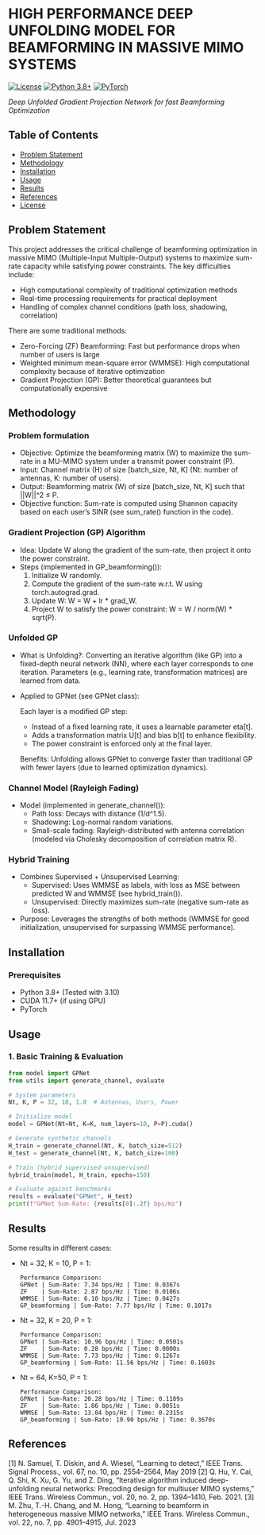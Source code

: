 # HIGH PERFORMANCE DEEP UNFOLDING MODEL FOR BEAMFORMING IN MASSIVE MIMO SYSTEMS

[![License](https://img.shields.io/badge/license-MIT-blue.svg)](LICENSE)
[![Python 3.8+](https://img.shields.io/badge/python-3.8%2B-blue)](https://www.python.org/)
[![PyTorch](https://img.shields.io/badge/PyTorch-1.10%2B-orange)](https://pytorch.org/)



*Deep Unfolded Gradient Projection Network for fast Beamforming Optimization*

## Table of Contents
- [Problem Statement](#problem-statement)
- [Methodology](#methodology)
- [Installation](#installation)
- [Usage](#usage)
- [Results](#results)
- [References](#references)
- [License](#license)
## Problem Statement
This project addresses the critical challenge of beamforming optimization in massive MIMO (Multiple-Input Multiple-Output) systems to maximize sum-rate capacity while satisfying power constraints. The key difficulties include:
- High computational complexity of traditional optimization methods
- Real-time processing requirements for practical deployment
- Handling of complex channel conditions (path loss, shadowing, correlation)
  
There are some traditional methods:
- Zero-Forcing (ZF) Beamforming: Fast but performance drops when number of users is large
- Weighted minimum mean-square error (WMMSE): High computational complexity because of iterative optimization
- Gradient Projection (GP): Better theoretical guarantees but computationally expensive
## Methodology
### Problem formulation
- Objective: Optimize the beamforming matrix (W) to maximize the sum-rate in a MU-MIMO system under a transmit power constraint (P).
- Input: Channel matrix (H) of size [batch_size, Nt, K] (Nt: number of antennas, K: number of users).
- Output: Beamforming matrix (W) of size [batch_size, Nt, K] such that ||W||^2 ≤ P.
- Objective function: Sum-rate is computed using Shannon capacity based on each user’s SINR (see sum_rate() function in the code).
### Gradient Projection (GP) Algorithm
- Idea: Update W along the gradient of the sum-rate, then project it onto the power constraint.
- Steps (implemented in GP_beamforming()):
  1. Initialize W randomly.
  2. Compute the gradient of the sum-rate w.r.t. W using torch.autograd.grad.
  3. Update W: W = W + lr * grad_W.
  4. Project W to satisfy the power constraint: W = W / norm(W) * sqrt(P).
### Unfolded GP
- What is Unfolding?: Converting an iterative algorithm (like GP) into a fixed-depth neural network (NN), where each layer corresponds to one iteration. Parameters (e.g., learning rate, transformation matrices) are learned from data.
- Applied to GPNet (see GPNet class): 
  
  Each layer is a modified GP step:
  + Instead of a fixed learning rate, it uses a learnable parameter eta[t].
  + Adds a transformation matrix U[t] and bias b[t] to enhance flexibility.
  + The power constraint is enforced only at the final layer.

  Benefits: Unfolding allows GPNet to converge faster than traditional GP with fewer layers (due to learned optimization dynamics).
### Channel Model (Rayleigh Fading)
- Model (implemented in generate_channel()):
  + Path loss: Decays with distance (1/d^1.5).
  + Shadowing: Log-normal random variations.
  + Small-scale fading: Rayleigh-distributed with antenna correlation (modeled via Cholesky decomposition of correlation matrix R).
###  Hybrid Training
- Combines Supervised + Unsupervised Learning:
  + Supervised: Uses WMMSE as labels, with loss as MSE between predicted W and WMMSE (see hybrid_train()).
  + Unsupervised: Directly maximizes sum-rate (negative sum-rate as loss).
- Purpose: Leverages the strengths of both methods (WMMSE for good initialization, unsupervised for surpassing WMMSE performance).
## Installation
### Prerequisites
- Python 3.8+ (Tested with 3.10)
- CUDA 11.7+ (if using GPU)
- PyTorch
## Usage
### 1. Basic Training & Evaluation
```python
from model import GPNet
from utils import generate_channel, evaluate

# System parameters
Nt, K, P = 32, 10, 1.0  # Antennas, Users, Power

# Initialize model
model = GPNet(Nt=Nt, K=K, num_layers=10, P=P).cuda()

# Generate synthetic channels
H_train = generate_channel(Nt, K, batch_size=512)
H_test = generate_channel(Nt, K, batch_size=100)

# Train (hybrid supervised-unsupervised)
hybrid_train(model, H_train, epochs=150)

# Evaluate against benchmarks
results = evaluate("GPNet", H_test)
print(f"GPNet Sum-Rate: {results[0]:.2f} bps/Hz")
```
## Results
Some results in different cases:
- Nt = 32, K = 10, P = 1:
  ```
  Performance Comparison:
  GPNet | Sum-Rate: 7.34 bps/Hz | Time: 0.0367s
  ZF    | Sum-Rate: 2.87 bps/Hz | Time: 0.0106s
  WMMSE | Sum-Rate: 6.10 bps/Hz | Time: 0.0427s
  GP_beamforming | Sum-Rate: 7.77 bps/Hz | Time: 0.1017s
  ```
- Nt = 32, K = 20, P = 1: 
  ```
  Performance Comparison:
  GPNet | Sum-Rate: 10.96 bps/Hz | Time: 0.0501s
  ZF    | Sum-Rate: 0.28 bps/Hz | Time: 0.0000s
  WMMSE | Sum-Rate: 7.73 bps/Hz | Time: 0.1267s
  GP_beamforming | Sum-Rate: 11.56 bps/Hz | Time: 0.1603s
  ```
- Nt = 64, K=50, P = 1:
  ```
  Performance Comparison:
  GPNet | Sum-Rate: 20.28 bps/Hz | Time: 0.1189s
  ZF    | Sum-Rate: 1.86 bps/Hz | Time: 0.0051s
  WMMSE | Sum-Rate: 13.04 bps/Hz | Time: 0.2315s
  GP_beamforming | Sum-Rate: 19.90 bps/Hz | Time: 0.3670s
  ```
## References
[1] N. Samuel, T. Diskin, and A. Wiesel, “Learning to detect,” IEEE Trans.
Signal Process., vol. 67, no. 10, pp. 2554–2564, May 2019
[2] Q. Hu, Y. Cai, Q. Shi, K. Xu, G. Yu, and Z. Ding, “Iterative
algorithm induced deep-unfolding neural networks: Precoding design
for multiuser MIMO systems,” IEEE Trans. Wireless Commun., vol. 20,
no. 2, pp. 1394–1410, Feb. 2021.
[3] M. Zhu, T.-H. Chang, and M. Hong, “Learning to beamform in heterogeneous massive MIMO networks,” IEEE Trans. Wireless Commun.,
vol. 22, no. 7, pp. 4901–4915, Jul. 2023

